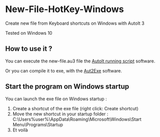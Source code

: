 # New-File-HotKey-Windows
Create new file from Keyboard shortcuts on Windows with AutoIt 3

Tested on Windows 10

## How to use it ?

You can execute the new-file.au3 file the [AutoIt running script](https://www.autoitscript.com/site/autoit/downloads/) software.

Or you can compile it to exe, with the [Aut2Exe](https://www.autoitscript.com/site/autoit/downloads/) software.


## Start the program on Windows startup

You can launch the exe file on Windows startup :

1. Create a shortcut of the exe file (right click: Create shortcut)
2. Move the new shortcut in your startup folder : C:\Users\%user%\AppData\Roaming\Microsoft\Windows\Start Menu\Programs\Startup
3. Et voilà
